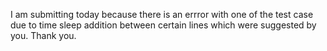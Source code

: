 I am submitting today because there is an errror with one of the test case due to time sleep addition between certain lines which were suggested by you. Thank you.
